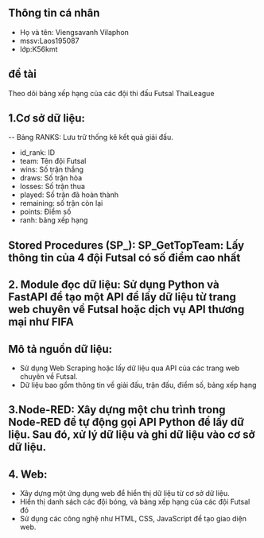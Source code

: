 
## Thông tin cá nhân
- Họ và tên: Viengsavanh Vilaphon
- mssv:Laos195087
- lớp:K56kmt
## đề tài
Theo dõi bảng xếp hạng của các đội thi đấu Futsal ThaiLeague
## 1.Cơ sở dữ liệu:
-- Bảng RANKS: Lưu trữ thống kê kết quả giải đấu.
 + id_rank: ID
 + team: Tên đội Futsal
 + wins: Số trận thắng
 + draws: Số trận hòa
 + losses: Số trận thua
 + played: Số trận đã hoàn thành
 + remaining: số trận còn lại
 + points: Điểm số
 + ranh: bảng xếp hạng
## Stored Procedures (SP_): SP_GetTopTeam: Lấy thông tin của 4 đội Futsal có số điểm cao nhất

 ## 2. Module đọc dữ liệu: Sử dụng Python và FastAPI để tạo một API để lấy dữ liệu từ trang web chuyên về Futsal hoặc dịch vụ API thương mại như FIFA
## Mô tả nguồn dữ liệu:

+ Sử dụng Web Scraping hoặc lấy dữ liệu qua API của các trang web chuyên về Futsal.
+ Dữ liệu bao gồm thông tin về giải đấu, trận đấu, điểm số, bảng xếp hạng
 ## 3.Node-RED: Xây dựng một chu trình trong Node-RED để tự động gọi API Python để lấy dữ liệu. Sau đó, xử lý dữ liệu và ghi dữ liệu vào cơ sở dữ liệu.

## 4. Web:

- Xây dựng một ứng dụng web để hiển thị dữ liệu từ cơ sở dữ liệu.
- Hiển thị danh sách các đội bóng, và bảng xếp hạng của các đội Futsal đó
- Sử dụng các công nghệ như HTML, CSS, JavaScript để tạo giao diện web.
